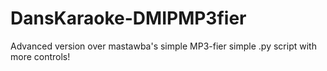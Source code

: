 # DansKaraoke-DMIPMP3fier
Advanced version over mastawba's simple MP3-fier simple .py script with more controls! 
